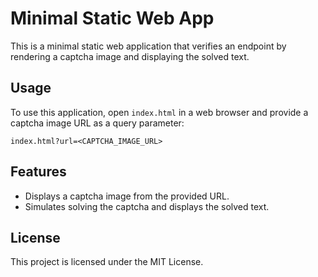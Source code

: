 # Minimal Static Web App

This is a minimal static web application that verifies an endpoint by rendering a captcha image and displaying the solved text.

## Usage

To use this application, open `index.html` in a web browser and provide a captcha image URL as a query parameter:

```
index.html?url=<CAPTCHA_IMAGE_URL>
```

## Features
- Displays a captcha image from the provided URL.
- Simulates solving the captcha and displays the solved text.

## License
This project is licensed under the MIT License.